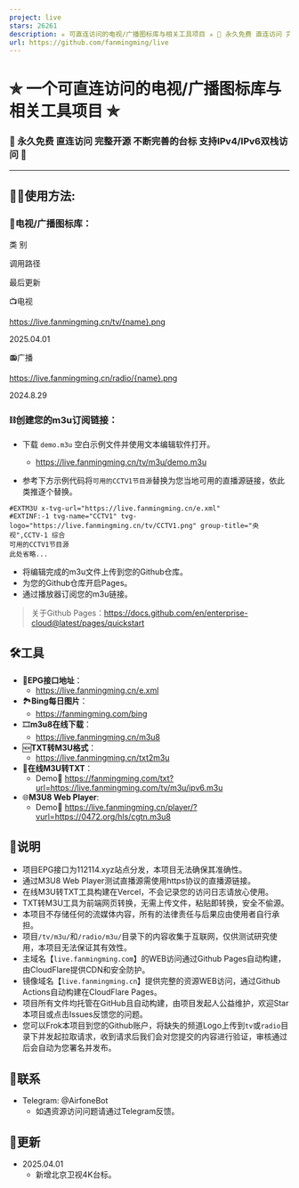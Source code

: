 ```yaml
---
project: live
stars: 26261
description: ✯ 可直连访问的电视/广播图标库与相关工具项目 ✯ 🔕 永久免费 直连访问 完整开源 不断完善的台标 支持IPv4/IPv6双栈访问 🔕
url: https://github.com/fanmingming/live
---
```


✯ 一个可直连访问的电视/广播图标库与相关工具项目 ✯
===========================

### 🔕 永久免费 直连访问 完整开源 不断完善的台标 支持IPv4/IPv6双栈访问 🔕

* * *

🤹‍♂️使用方法:
----------

### 🌇电视/广播图标库：

类 别

调用路径

最后更新

📺电视

https://live.fanmingming.cn/tv/{name}.png

2025.04.01

📻广播

https://live.fanmingming.cn/radio/{name}.png

2024.8.29

### ⛓️创建您的m3u订阅链接：

-   下载 `demo.m3u` 空白示例文件并使用文本编辑软件打开。
    
    -   https://live.fanmingming.cn/tv/m3u/demo.m3u
-   参考下方示例代码将`可用的CCTV1节目源`替换为您当地可用的直播源链接，依此类推逐个替换。
    

```
#EXTM3U x-tvg-url="https://live.fanmingming.cn/e.xml"
#EXTINF:-1 tvg-name="CCTV1" tvg-logo="https://live.fanmingming.cn/tv/CCTV1.png" group-title="央视",CCTV-1 综合
可用的CCTV1节目源
此处省略...
```

-   将编辑完成的m3u文件上传到您的Github仓库。
-   为您的Github仓库开启Pages。
-   通过播放器订阅您的m3u链接。

> 关于Github Pages：https://docs.github.com/en/enterprise-cloud@latest/pages/quickstart

🛠️工具
-----

-   📆**EPG接口地址**：
    -   https://live.fanmingming.cn/e.xml
-   🏞️**Bing每日图片**：
    -   https://fanmingming.com/bing
-   🎞️**m3u8在线下载**：
    -   https://live.fanmingming.cn/m3u8
-   🆕**TXT转M3U格式**：
    -   https://live.fanmingming.cn/txt2m3u
-   📄**在线M3U转TXT**：
    -   Demo🔗 https://fanmingming.com/txt?url=https://live.fanmingming.com/tv/m3u/ipv6.m3u
-   🌐**M3U8 Web Player**:
    -   Demo🔗 https://live.fanmingming.cn/player/?vurl=https://0472.org/hls/cgtn.m3u8

📖说明
----

-   项目EPG接口为112114.xyz站点分发，本项目无法确保其准确性。
-   通过M3U8 Web Player测试直播源需使用https协议的直播源链接。
-   在线M3U转TXT工具构建在Vercel，不会记录您的访问日志请放心使用。
-   TXT转M3U工具为前端网页转换，无需上传文件，粘贴即转换，安全不偷源。
-   本项目不存储任何的流媒体内容，所有的法律责任与后果应由使用者自行承担。
-   项目`/tv/m3u/`和`/radio/m3u/`目录下的内容收集于互联网，仅供测试研究使用，本项目无法保证其有效性。
-   主域名【`live.fanmingming.com`】的WEB访问通过Github Pages自动构建，由CloudFlare提供CDN和安全防护。
-   镜像域名【`live.fanmingming.cn`】提供完整的资源WEB访问，通过Github Actions自动构建在CloudFlare Pages。
-   项目所有文件均托管在GitHub且自动构建，由项目发起人公益维护，欢迎Star本项目或点击Issues反馈您的问题。
-   您可以Frok本项目到您的Github账户，将缺失的频道Logo上传到`tv`或`radio`目录下并发起拉取请求，收到请求后我们会对您提交的内容进行验证，审核通过后会自动为您署名并发布。

📱联系
----

-   Telegram: @AirfoneBot
    -   如遇资源访问问题请通过Telegram反馈。

📔更新
----

-   2025.04.01
    -   新增北京卫视4K台标。
